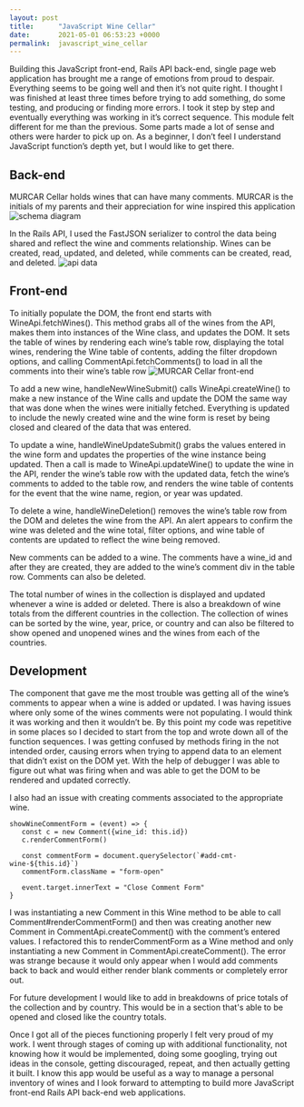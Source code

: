 ```yaml
---
layout: post
title:      "JavaScript Wine Cellar"
date:       2021-05-01 06:53:23 +0000
permalink:  javascript_wine_cellar
---
```



Building this JavaScript front-end, Rails API back-end, single page web application has brought me a range of emotions from proud to despair. Everything seems to be going well and then it’s not quite right. I thought I was finished at least three times before trying to add something, do some testing, and producing or finding more errors. I took it step by step and eventually everything was working in it’s correct sequence. This module felt different for me than the previous. Some parts made a lot of sense and others were harder to pick up on. As a beginner, I don’t feel I understand JavaScript function’s depth yet, but I would like to get there. 

## Back-end
MURCAR Cellar holds wines that can have many comments. MURCAR is the initials of my parents and their appreciation for wine inspired this application
![schema diagram](https://i.imgur.com/PPBnR8O.png)

In the Rails API, I used the FastJSON serializer to control the data being shared and reflect the wine and comments relationship. Wines can be created, read, updated, and deleted, while comments can be created, read, and deleted.
![api data](https://i.imgur.com/00qDQFG.png)

## Front-end
To initially populate the DOM, the front end starts with WineApi.fetchWines(). This method grabs all of the wines from the API, makes them into instances of the Wine class, and updates the DOM. It sets the table of wines by rendering each wine’s table row, displaying the total wines, rendering the Wine table of contents, adding the filter dropdown options, and calling CommentApi.fetchComments() to load in all the comments into their wine’s table row
![MURCAR Cellar front-end](https://i.imgur.com/vttUd5w.png)

To add a new wine, handleNewWineSubmit() calls WineApi.createWine() to make a new instance of the Wine calls and update the DOM the same way that was done when the wines were initially fetched. Everything is updated to include the newly created wine and the wine form is reset by being closed and cleared of the data that was entered.

To update a wine, handleWineUpdateSubmit() grabs the values entered in the wine form and updates the properties of the wine instance being updated. Then a call is made to WineApi.updateWine() to update the wine in the API, render the wine’s table row with the updated data, fetch the wine’s comments to added to the table row, and renders the wine table of contents for the event that the wine name, region, or year was updated. 

To delete a wine, handleWineDeletion() removes the wine’s table row from the DOM and deletes the wine from the API. An alert appears to confirm the wine was deleted and the wine total, filter options, and wine table of contents are updated to reflect the wine being removed.

New comments can be added to a wine. The comments have a wine_id and after they are created, they are added to the wine’s comment div in the table row. Comments can also be deleted. 

The total number of wines in the collection is displayed and updated whenever a wine is added or deleted. There is also a breakdown of wine totals from the different countries in the collection. The collection of wines can be sorted by the wine, year, price, or country and can also be filtered to show opened and unopened wines and the wines from each of the countries.

## Development
The component that gave me the most trouble was getting all of the wine’s comments to appear when a wine is added or updated. I was having issues where only some of the wines comments were not populating. I would think it was working and then it wouldn’t be. By this point my code was repetitive in some places so I decided to start from the top and wrote down all of the function sequences. I was getting confused by methods firing in the not intended order, causing errors when trying to append data to an element that didn’t exist on the DOM yet. With the help of debugger I was able to figure out what was firing when and was able to get the DOM to be rendered and updated correctly. 

I also had an issue with creating comments associated to the appropriate wine.
```
showWineCommentForm = (event) => {
   const c = new Comment({wine_id: this.id})
   c.renderCommentForm()

   const commentForm = document.querySelector(`#add-cmt-wine-${this.id}`)
   commentForm.className = "form-open"

   event.target.innerText = "Close Comment Form"
}
```
I was instantiating a new Comment in this Wine method to be able to call Comment#renderCommentForm() and then was creating another new Comment in CommentApi.createComment() with the comment’s entered values. I refactored this to renderCommentForm as a Wine method and only instantiating a new Comment in CommentApi.createComment(). The error was strange because it would only appear when I would add comments back to back and would either render blank comments or completely error out.

For future development I would like to add in breakdowns of price totals of the collection and by country. This would be in a section that's able to be opened and closed like the country totals.

Once I got all of the pieces functioning properly I felt very proud of my work. I went through stages of coming up with additional functionality, not knowing how it would be implemented, doing some googling, trying out ideas in the console, getting discouraged, repeat, and then actually getting it built. I know this app would be useful as a way to manage a personal inventory of wines and I look forward to attempting to build more JavaScript front-end Rails API back-end web applications. 

